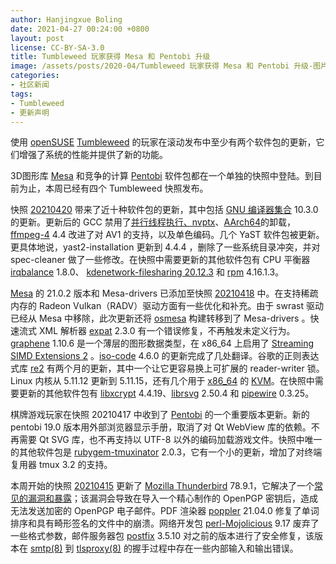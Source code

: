 ```yaml
---
author: Hanjingxue Boling
date: 2021-04-27 00:24:00 +0800
layout: post
license: CC-BY-SA-3.0
title: Tumbleweed 玩家获得 Mesa 和 Pentobi 升级
image: /assets/posts/2020-04/Tumbleweed 玩家获得 Mesa 和 Pentobi 升级-图片.png
categories:
- 社区新闻
tags:
- Tumbleweed
- 更新声明
---
```

使用 [openSUSE](https://get.opensuse.org/) [Tumbleweed](https://get.opensuse.org/tumbleweed/) 的玩家在滚动发布中至少有两个软件包的更新，它们增强了系统的性能并提供了新的功能。

3D图形库 [Mesa](https://www.mesa3d.org/) 和竞争的计算 [Pentobi](https://pentobi.sourceforge.io/) 软件包都在一个单独的快照中登陆。到目前为止，本周已经有四个 Tumbleweed 快照发布。

快照 [20210420](https://lists.opensuse.org/archives/list/factory@lists.opensuse.org/thread/VMQENQKVLYKYSO5LKDVHUUW3GA43YSDD/) 带来了近十种软件包的更新，其中包括 [GNU 编译器集合](https://gcc.gnu.org/) 10.3.0 的更新。更新后的 GCC 禁用了[并行线程执行、nvptx](https://en.wikipedia.org/wiki/Parallel_Thread_Execution)、[AArch64](https://en.wikipedia.org/wiki/AArch64)的卸载，[ffmpeg-4](https://www.ffmpeg.org/) 4.4 改进了对 AV1 的支持，以及单色编码。几个 YaST 软件包被更新。更具体地说，yast2-installation 更新到 4.4.4 ，删除了一些系统目录冲突，并对 spec-cleaner 做了一些修改。在快照中需要更新的其他软件包有 CPU 平衡器 [irqbalance](https://github.com/Irqbalance/irqbalance) 1.8.0、 [kdenetwork-filesharing 20.12.3](https://kde.org/announcements/releases/20.12.3) 和 [rpm](https://rpm.org/) 4.16.1.3。

[Mesa](https://www.mesa3d.org/) 的 21.0.2 版本和 Mesa-drivers 已添加至快照 [20210418](https://lists.opensuse.org/archives/list/factory@lists.opensuse.org/thread/W7KFVWTTFJXTPEMFNKJLPMNFZGLPU7MJ/) 中。在支持稀疏内存的 Radeon Vulkan（RADV）驱动方面有一些优化和补充。由于 swrast 驱动已经从 Mesa 中移除，此次更新还将 [osmesa](https://docs.mesa3d.org/osmesa.html) 构建转移到了 Mesa-drivers 。快速流式 XML 解析器 [expat](https://libexpat.github.io/) 2.3.0 有一个错误修复，不再触发未定义行为。[graphene](https://ebassi.github.io/graphene/) 1.10.6 是一个薄层的图形数据类型，在 x86_64 上启用了 [Streaming SIMD Extensions 2](https://en.wikipedia.org/wiki/SSE2) 。[iso-code](https://salsa.debian.org/iso-codes-team/iso-codes) 4.6.0 的更新完成了几处翻译。谷歌的正则表达式库 [re2](https://github.com/google/re2) 有两个月的更新，其中一个让它更容易换上可扩展的 reader-writer 锁。Linux 内核从 5.11.12 更新到 5.11.15，还有几个用于 [x86_64](https://en.wikipedia.org/wiki/X86-64) 的 [KVM](https://www.linux-kvm.org/page/Main_Page)。在快照中需要更新的其他软件包有 [libxcrypt](https://github.com/besser82/libxcrypt/) 4.4.19、[librsvg](https://gitlab.gnome.org/GNOME/librsvg) 2.50.4 和 [pipewire](https://github.com/PipeWire/pipewire) 0.3.25。

棋牌游戏玩家在快照 20210417 中收到了 [Pentobi](https://pentobi.sourceforge.io/) 的一个重要版本更新。新的 pentobi 19.0 版本用外部浏览器显示手册，取消了对 Qt WebView 库的依赖。不再需要 Qt SVG 库，也不再支持以 UTF-8 以外的编码加载游戏文件。快照中唯一的其他软件包是 [rubygem-tmuxinator](https://rubygems.org/gems/tmuxinator/versions/2.0.3) 2.0.3，它有一个小的更新，增加了对终端复用器 tmux 3.2 的支持。

本周开始的快照 [20210415](https://lists.opensuse.org/archives/list/factory@lists.opensuse.org/thread/ESXPANB4H5LJ67RZE5DYUTOAD7J5RI7H/) 更新了 [Mozilla Thunderbird](https://www.thunderbird.net/) 78.9.1，它解决了一个[常见的漏洞和暴露](https://en.wikipedia.org/wiki/Common_Vulnerabilities_and_Exposures)；该漏洞会导致在导入一个精心制作的 OpenPGP 密钥后，造成无法发送加密的 OpenPGP 电子邮件。PDF 渲染器 [poppler](https://poppler.freedesktop.org/) 21.04.0 修复了单词排序和具有畸形签名的文件中的崩溃。网络开发包 [perl-Mojolicious](https://mojolicious.org/) 9.17 废弃了一些格式参数，邮件服务器包 [postfix](http://www.postfix.org/) 3.5.10 对之前的版本进行了安全修复，该版本在 [smtp(8)](http://www.postfix.org/lmtp.8.html) 到 [tlsproxy(8)](http://www.postfix.org/tlsproxy.8.html) 的握手过程中存在一些内部输入和输出错误。
